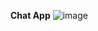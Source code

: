 <b>Chat App</b>
![image](https://github.com/user-attachments/assets/e7c84d24-5a23-4c74-bf5a-142e9d9bba9a)
